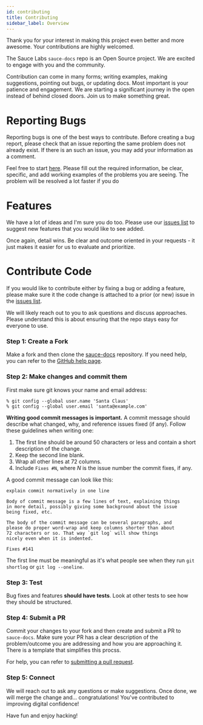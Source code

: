 ```yaml
---
id: contributing
title: Contributing
sidebar_label: Overview
---
```


Thank you for your interest in making this project even better and more awesome. Your contributions are highly welcomed.

The Sauce Labs `sauce-docs` repo is an Open Source project. We are excited to engage with you
and the community. 

Contribution can come in many forms; writing examples, making suggestions, pointing out bugs,
or updating docs. Most important is your patience and engagement. We are starting a
significant journey in the open instead of behind closed doors. Join us to make something great.
 
# Reporting Bugs

Reporting bugs is one of the best ways to contribute. Before creating a bug report, please check that an issue reporting the same problem does not already exist. If there is an such an issue, you may add your information as a comment.

Feel free to start [here](https://github.com/saucelabs/sauce-docs/issues). Please fill out the
required information, be clear, specific, and add working examples of the problems you are
seeing. The problem will be resolved a lot faster if you do

# Features

We have a lot of ideas and I'm sure you do too. Please use our 
[issues list](https://github.com/saucelabs/sauce-docs/issues) to suggest new features 
that you would like to see added. 

Once again, detail wins. Be clear and outcome oriented in your requests - it just makes
it easier for us to evaluate and prioritize.

# Contribute Code

If you would like to contribute either by fixing a bug or adding a feature, please make sure it
the code change is attached to a prior (or new) issue in the 
[issues list](https://github.com/saucelabs/sauce-docs/issues).

We will likely reach out to you to ask questions and discuss approaches. Please understand this is about ensuring
 that the repo stays easy for everyone to use.

### Step 1: Create a Fork
Make a fork and then clone the [sauce-docs](https://github.com/saucelabs/sauce-docs) repository.
If you need help, you can refer to the [GitHub help page](https://help.github.com/articles/fork-a-repo).

### Step 2: Make changes and commit them

First make sure git knows your name and email address:

```shell
% git config --global user.name 'Santa Claus'
% git config --global user.email 'santa@example.com'
```

**Writing good commit messages is important.** A commit message
should describe what changed, why, and reference issues fixed (if
any). Follow these guidelines when writing one:

1. The first line should be around 50 characters or less and contain a
    short description of the change.
2. Keep the second line blank.
3. Wrap all other lines at 72 columns.
4. Include `Fixes #N`, where _N_ is the issue number the commit
    fixes, if any.

A good commit message can look like this:

```text
explain commit normatively in one line

Body of commit message is a few lines of text, explaining things
in more detail, possibly giving some background about the issue
being fixed, etc.

The body of the commit message can be several paragraphs, and
please do proper word-wrap and keep columns shorter than about
72 characters or so. That way `git log` will show things
nicely even when it is indented.

Fixes #141
```

The first line must be meaningful as it's what people see when they
run `git shortlog` or `git log --oneline`.

### Step 3: Test

Bug fixes and features **should have tests**. Look at other tests to
see how they should be structured.

### Step 4: Submit a PR
Commit your changes to your fork and then create and submit a PR to `sauce-docs`. 
Make sure your PR has a clear description of the problem/outcome you are addressing
and how you are approaching it. There is a template that simplifies this procss.

For help, you can refer to
[submitting a pull request](https://help.github.com/articles/using-pull-requests).

### Step 5: Connect
We will reach out to ask any questions or make suggestions. Once done, we will
merge the change and... congratulations! You've contributed to improving digital confidence!


Have fun and enjoy hacking!